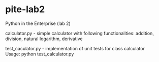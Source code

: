 # pite-lab2
Python in the Enterprise (lab 2)

calculator.py - simple calculator with following functionalities: addition, division, natural logarithm, derivative

test_caculator.py - implementation of unit tests for class calculator  
Usage: python test_calculator.py
